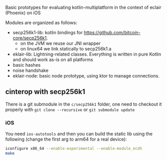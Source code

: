 Basic prototypes for evaluating kotlin-multiplatform in the context of eclair (Phoenix) on iOS

Modules are organized as follows:
 - secp256k1-lib: kotlin bindings for https://github.com/bitcoin-core/secp256k1. 
   - on the JVM we reuse our JNI wrapper
   - on linux64 we link statically to secp256k1.a
 - eklair-lib: Lightning-related classes. Everything is written in pure Kotlin and should work as-is on all platforms
  - basic hashes
  - noise handshake
 - eklair-node: basic node prototype, using ktor to manage connections.


## cinterop with secp256k1

There is a git submodule in the `c/secp256k1` folder, one need to checkout it properly with `git clone --recursive` or `git submodule update`

### iOS

You need `ios-autotools` and then you can build the static lib using the following (change the first arg to arm64 for a real device):

```sh
iconfigure x86_64 --enable-experimental --enable-module_ecdh
make
```
